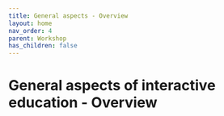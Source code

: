 ```yaml
---
title: General aspects - Overview
layout: home
nav_order: 4
parent: Workshop
has_children: false
---
```


# General aspects of interactive education - Overview